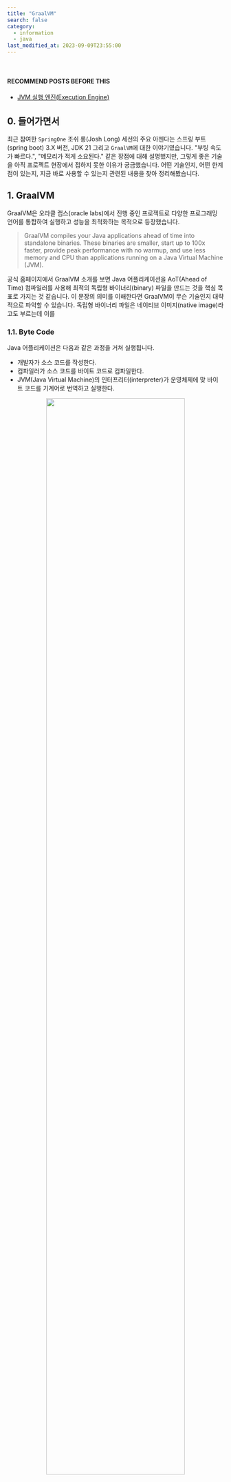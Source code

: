 ```yaml
---
title: "GraalVM"
search: false
category:
  - information
  - java
last_modified_at: 2023-09-09T23:55:00
---
```


<br/>

#### RECOMMEND POSTS BEFORE THIS

* [JVM 실행 엔진(Execution Engine)][jvm-execution-engine-link]

## 0. 들어가면서

최근 참여한 `SpringOne` 조쉬 롱(Josh Long) 세션의 주요 아젠다는 스프링 부트(spring boot) 3.X 버전, JDK 21 그리고 `GraalVM`에 대한 이야기였습니다. 
"부팅 속도가 빠르다.", "메모리가 적게 소요된다." 같은 장점에 대해 설명했지만, 그렇게 좋은 기술을 아직 프로젝트 현장에서 접하지 못한 이유가 궁금했습니다. 
어떤 기술인지, 어떤 한계점이 있는지, 지금 바로 사용할 수 있는지 관련된 내용을 찾아 정리해봤습니다. 

## 1. GraalVM

GraalVM은 오라클 랩스(oracle labs)에서 진행 중인 프로젝트로 다양한 프로그래밍 언어를 통합하여 실행하고 성능을 최적화하는 목적으로 등장했습니다. 

> GraalVM compiles your Java applications ahead of time into standalone binaries. These binaries are smaller, start up to 100x faster, provide peak performance with no warmup, and use less memory and CPU than applications running on a Java Virtual Machine (JVM).

공식 홈페이지에서 GraalVM 소개를 보면 Java 어플리케이션을 AoT(Ahead of Time) 컴파일러를 사용해 최적의 독립형 바이너리(binary) 파일을 만드는 것을 핵심 목표로 가지는 것 같습니다. 
이 문장의 의미를 이해한다면 GraalVM이 무슨 기술인지 대략적으로 파악할 수 있습니다. 
독립형 바이너리 파일은 네이티브 이미지(native image)라고도 부르는데 이를 

### 1.1. Byte Code

Java 어플리케이션은 다음과 같은 과정을 거쳐 실행됩니다.

* 개발자가 소스 코드를 작성한다.
* 컴파일러가 소스 코드를 바이트 코드로 컴파일한다.
* JVM(Java Virtual Machine)의 인터프리터(interpreter)가 운영체제에 맞 바이트 코드를 기계어로 번역하고 실행한다.

<p align="center">
    <img src="/images/graal-vm-1.JPG" width="80%" class="image__border">
</p>

### 1.2. Native Image

사실 GraalVM이 만든다는 독립적인 바이너리 파일은 운영체제에서 직접 실행할 수 있는 기계어를 의미합니다. 
소스 코드를 운영체제가 이해할 수 있는 기계어를 직접 컴파일합니다. 
GraalVM가 컴파일을 통해 생성하는 파일은 JVM 없이 운영체제가 직접 실행할 수 있으며 이를 네이티브 이미지(native image)라고 합니다. 

* 개발자가 소스 코드를 작성한다.
* 컴파일러가 소스 코드를 실행 파일로 컴파일한다.
* 운영체제가 실행 파일을 실행한다.

<p align="center">
    <img src="/images/graal-vm-2.JPG" width="50%" class="image__border">
</p>

#### 1.2.1. Native Image in Native Cloud

GraalVM이 추구하는 것은 Java라는 언어가 처음 등장한 배경인 `Write Once Run Anywhere`과 정반대입니다. 
Java는 어플리케이션 코드를 작성하고 한번 빌드하면 플랫폼에 종속되지 않고 어디서든 실행시킬 수 있었습니다. 
GraalVM은 플랫폼에 최적화 된 컴파일을 수행하다보니 운영체제가 변경되면 어플리케이션을 다시 빌드해야합니다. 
예전 C, C++ 처럼 플랫폼에 종속된 컴파일 기술이 다시 등장한 배경에는 클라우드(cloud) 기술 발전이 있습니다. 

* 컨테이너의 베이스 이미지에 맞는 빌드를 수행하면 되므로 호스트 플랫폼에 종속적이지 않다. 
* 클라우드 환경에서 컨테이너가 자주 생성되고 삭제되므로 가벼운 어플리케이션, 빠른 실행이 필요하다.
* 작은 단위의 함수를 서비스처럼 사용하는 서버리스(serverless) 기술은 가볍고, 빠른 실행이 필요하다.

GraalVM의 네이티브 이미지는 이런 문제점을 해결합니다. 

* JVM이 필요한 리소스의 일부만 사용하기 때문에 실행 속도가 빠릅니다.
    * 수 밀리초(milliseconds)만에 실행됩니다.
* 네이티브 바이너리로 작성되었기 때문에 웜업(warmup) 없이 최고의 성능을 즉시 제공합니다.
* 빠르고 효율적인 배포를 위해 경량 컨테이너 이미지로 패키징이 가능합니다.
* 불필요하거나 사용하지 않는 코드들은 제거하기 때문에 공격에 대한 노출을 최소화합니다.

## 2. Compilers

GraalVM은 어플리케이션을 실행하는 두 가지 방법을 제공합니다. 
사용하는 컴파일러에 따라 실행 방법이 바뀝니다. 
GraalVM이 사용하는 두 컴파일러에 대해 살펴보겠습니다. 

* Graal Compiler
    * C2 컴파일러를 대체하기 위해 Java로 개발된 JIT(Just In Time) 컴파일러
* AOT(Ahead Of Time) Compiler
    * 네이티브 이미지를 생성하는 컴파일러

### 2.1. Graal Compiler

Graal 컴파일러에 대해 알아보기 전에 먼저 JIT 컴파일러를 살펴보겠습니다. 

#### 2.1.1. Just In Time Compiler

Java 어플리케이션이 실행되면 바이트 코드는 JVM 인터프리터를 통해 매번 기계어로 번역 후 실행됩니다. 
Java가 C, C++ 같은 컴파일 언어보다 느리다는 이유는 바이트 코드를 기계어로 번역하는 과정 때문입니다. 
실행 속도의 격차를 줄이기 위해 등장한 것이 JIT 컴파일러입니다.

> In computing, just-in-time (JIT) compilation (also dynamic translation or run-time compilations) is a way of executing computer code that involves compilation during execution of a program (at run time) rather than before execution.

JIT 컴파일러는 어플리케이션 런타임 중 자주 실행되는 바이트 코드 영역을 기계어로 컴파일합니다. 
JIT 컴파일러는 디바이스 정보나 CPU 클럭 같은 프로파일링 정보를 활용한 컴파일 최적화를 수행하고, 이를 통해 Java 어플리케이션의 최고 성능(throughput)은 C, C++ 같은 컴파일 언어를 능가할 때도 있다고 합니다. 
Java 어플리케이션이 실행 초반에 속도가 느리고 웜업이 된 후 빨라지는 이유입니다. 

#### 2.1.2. Substitute C2 JIT Compiler

GraalVM 프로젝트는 HotSpot 가상머신의 문제를 몇 가지 문제를 해결하기 위해 Java로 전용 컴파일러를 만듭니다. 
HotSpot 가상머신에서 사용하는 C1, C2 두 개의 컴파일러 중 C2를 대체할 `Graal 컴파일러`를 개발합니다.

* Java 기반으로 개발
    * C++ 언어를 사용하는 개발자가 줄어들어 개발, 유지보수가 어렵다.
    * 현재 Java도 충분히 빠르다.
* 더 이상 어려운 최적화
    * 오랜 기간 유지 보수되어 컴파일러의 복잡도가 너무 높다.
    * 거의 모든 최적화 작업을 수행하여 더이상 최적화할 수 있는 여지가 없다.

<p align="center">
    <img src="/images/graal-vm-3.JPG" width="80%" class="image__border">
</p>
<center>https://dzone.com/articles/episode-2-quotthe-holy-grailquot-graalvm-building</center>

### 2.2. Ahead Of Time Compiler

네이티브 이미지는 네이티브 이미지 생성기(native image generator)에 의해 생성됩니다. 
네이티브 이미지 생성기를 사용하기 위해선 `native-image`라는 도구를 설치합니다. 
이미지 생성기는 내부에서 AOT 컴파일러를 사용합니다. 
네이티브 이미지를 생성하는 과정은 두 단계에 거쳐 컴파일이 수행됩니다. 

* `javac` 컴파일러를 통해 바이트 코드 혹은 jar 파일 생성
* 네이티브 이미지 생성기를 통해 네이티브 이미지 생성
    * 컴파일 된 파일을 클래스 로더를 통해 로딩합니다.
    * 정적 코드 분석을 수행합니다.
    * 분석 결과를 힙 이미지라는 형태의 파일로 만들고 실행할 때 그대로 사용합니다.

이미지 생성기에 의해 만들어진 네이티브 이미지는 다음과 같은 구조를 가집니다.

* 힙 메모리 이미지
* 기계어
* 어플리케이션 실행을 위한 경량화 Substrate VM 

<p align="center">
    <img src="/images/graal-vm-4.JPG" width="100%" class="image__border image__padding">
</p>
<center>http://taewan.kim/graalvm/not_found_native-image_graalvm/</center>

### 2.2.1. Performance Limitation of Native Image

AOT 컴파일러는 정정 코드 분석을 통해 실행 가능한 파일을 미리 만들기 때문에 빠른 실행 속도, 적은 메모리 사용, 작은 패키징 사이즈 등의 장점이 있지만, 런타임 중 최적화를 수행하는 JIT 컴파일러에 비해 최대 처리율은 떨어집니다. 

##### AOT VS JIT Compiler

<p align="center">
    <img src="/images/graal-vm-5.JPG" width="80%" class="image__border">
</p>
<center>https://mangkyu.tistory.com/302</center>

##### Max Throughput AOT VS JIT Compiler

<p align="center">
    <img src="/images/graal-vm-6.JPG" width="80%" class="image__border">
</p>
<center>https://mangkyu.tistory.com/302</center>

### 2.2.2. Dynamic Features Limitation of Native Image

정적 코드 분석을 통해 미리 기계어로 컴파일을 진행하다보니 Java의 강력한 동적 기능들을 사용하는데 제약이 있는 것 같습니다. 

* Accessing Resources
* Certificate Management
* Dynamic Proxy
* Java Native Interface (JNI)
* JCA Security Services
* Reflection
* URL Protocols

Java 동적 기능들을 지원하지만, 힌트(hint)를 별도로 작성해야하 하는 불편함이 있는 것 같습니다. 
스프링 프레임워크는 내부적으로 리플렉션(reflection)이나 동적 프록시(dynamic proxy) 기능을 많이 사용할 텐데 이를 어떻게 지원하는지에 대해선 다음 포스트로 정리할 예정입니다. 

### 2.4. Compilers in OpenJDK

OpenJDK는 실험적으로 Graal JIT 컴파일러와 AOT 컴파일러를 추가헀다가 현재는 제외하였습니다. 

* [JEP 243](https://openjdk.org/jeps/243) - Java-Level JVM Compiler Interface
* [JEP 295](https://openjdk.org/jeps/295) - Ahead-of-Time Compilation
* [JEP 317](https://openjdk.org/jeps/317) - Experimental Java-Based JIT Compiler
* [JEP 410](https://openjdk.org/jeps/410) - Remove the Experimental AOT and JIT Compiler

## 3. GraalVM as a Language Platform

GraalVM은 다양한 프로그래밍 언어를 실행하는 플랫폼으로서 다음과 같은 구조를 가집니다. 

* Java HotSpot VM
    * JVM 환경 제공
    * JVMCI(JVM Compiler Interface)를 통해 필요한 컴파일러 모듈을 선택적으로 사용
* Graal Compiler
    * Java 기반으로 만들어진 JIT 컴파일러
* Truffle Framework
    * JVM 기반이 아니었던 언어들을 번역하기 위한 프레임워크
* Sulong
    * C, C++, Rust 같은 저수준 언어를 GraalVM에서 실행시키기 위한 LLVM 기반 컴파일러

<p align="center">
    <img src="/images/graal-vm-7.JPG" width="100%" class="image__border">
</p>
<center>https://www.graalvm.org/community/assets/</center>

#### REFERENCE

* <https://www.youtube.com/watch?v=8umoZWj6UcU>
* <https://www.youtube.com/watch?v=C7toO3WV1NQ>
* <https://www.youtube.com/watch?v=54rxc2dEv10>
* <https://2023.springio.net/docs/slides/going-native-fast-and-lightweight-spring-boot-applications-with-graalvm-alina-yurenko-springio23.pdf>
* <https://www.graalvm.org/community/assets/>
* <https://www.graalvm.org/latest/docs/introduction/>
* <https://www.graalvm.org/latest/reference-manual/java/compiler/>
* <https://www.graalvm.org/latest/reference-manual/native-image/>
* <https://www.graalvm.org/latest/reference-manual/native-image/metadata/Compatibility/>
* <https://www.graalvm.org/latest/reference-manual/native-image/dynamic-features/Reflection/>
* <https://www.graalvm.org/latest/reference-manual/native-image/dynamic-features/DynamicProxy/>
* <https://mangkyu.tistory.com/301>
* <https://mangkyu.tistory.com/302>
* <https://shirohoo.github.io/backend/java/2022-07-16-aot-vs-jit-in-java/>
* <https://www.baeldung.com/graal-java-jit-compiler>
* <http://taewan.kim/graalvm/not_found_native-image_graalvm/>

[jvm-execution-engine-link]: https://junhyunny.github.io/information/java/jvm-execution-engine/
